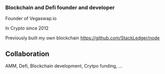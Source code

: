 ### Blockchain and Defi founder and developer

Founder of Vegaswap.io

In Crypto since 2012

Previously built my own blockchain https://github.com/StackLedger/node

## Collaboration

AMM, Defi, Blockchain development, Crytpo funding, ...

